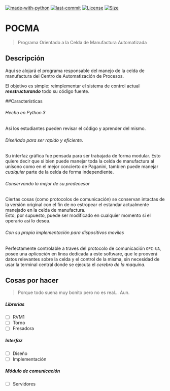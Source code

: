 [![made-with-python](https://img.shields.io/badge/Made%20with-Python-1f425f.svg)](https://www.python.org/)
[![last-commit](https://img.shields.io/github/last-commit/dastmema/POCMA)](#)
[![License](https://img.shields.io/github/license/dastmema/POCMA)](#)
[![Size](https://img.shields.io/github/repo-size/dastmema/POCMA)](#)
# POCMA
> Programa Orientado a la Celda de Manufactura Automatizada  
  
## Descripción
Aqui se alojará el programa responsable del manejo de la celda de manufactura del Centro de Automatización de Procesos.
  
El objetivo es simple: reimplementar el sistema de control actual **_reestructurando_** todo su código fuente.

##Características
###### Hecho en Python 3  
Asi los estudiantes pueden revisar el código y aprender del mismo.

###### Diseñado para ser rapido y eficiente.  
Su interfaz gráfica fue pensada para ser trabajada de forma modular. Esto quiere decir que si bien puede manejar toda la celda de manufactura al unísono como en el mejor concierto de Paganini, tambien puede manejar _cualquier_ parte de la celda de forma independiente.

###### Conservando lo mejor de su predecesor
Ciertas cosas (como protocolos de comunicación) se conservan intactas de la versión original con el fin de no estropear el estandar actualmente manejado en la celda de manufactura.  
Esto, por supuesto, puede ser modificado en cualquier momento si el operario asi lo desea.

###### Con su propia implementación para dispositivos moviles
Perfectamente controlable a traves del protocolo de comunicación `OPC-UA`, posee una _aplicación_ en linea dedicada a este software, que le prooverá datos relevantes sobre la celda y el control de la misma, sin necesidad de usar la terminal central donde se ejecuta el _cerebro de la maquina_.

## Cosas por hacer
> Porque todo suena muy bonito pero no es real... Aun.

##### Librerias
 - [ ] RVM1
 - [ ] Torno
 - [ ] Fresadora
##### Interfaz
 - [ ] Diseño
 - [ ] Implementación
##### Módulo de comunicación
 - [ ] Servidores
